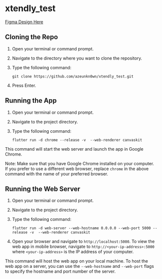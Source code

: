 # xtendly_test

[Figma Design Here](https://www.figma.com/file/oFhx3T6kPyaHgZZOJMLs9s/Untitled?t=DziXhgdx66k4mAbW-0)

## Cloning the Repo

1. Open your terminal or command prompt.
2. Navigate to the directory where you want to clone the repository.
3. Type the following command:

    ```shell
    git clone https://github.com/azeunkn0wn/xtendly_test.git
    ```

4. Press Enter.

## Running the App

1. Open your terminal or command prompt.
2. Navigate to the project directory.
3. Type the following command:

    ```shell
    flutter run -d chrome --release -v  --web-renderer canvaskit
    ```

This command will start the web server and launch the app in Google Chrome.

Note: Make sure that you have Google Chrome installed on your computer. If you prefer to use a different web browser, replace `chrome` in the above command with the name of your preferred browser.

## Running the Web Server

1. Open your terminal or command prompt.
2. Navigate to the project directory.
3. Type the following command:

    ```shell
    flutter run -d web-server --web-hostname 0.0.0.0 --web-port 5000 --release -v  --web-renderer canvaskit
    ```

4. Open your browser and navigate to `http://localhost:5000`. To view the web app in mobile browser, navigate to `http://<your-ip-address>:5000` where `<your-ip-address>` is the IP address of your computer.

This command will host the web app on your local machine. To host the web app on a server, you can use the `--web-hostname` and `--web-port` flags to specify the hostname and port number of the server.
